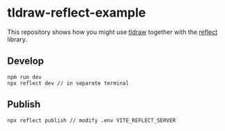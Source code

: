 # tldraw-reflect-example

This repository shows how you might use [tldraw](https://github.com/tldraw/tldraw) together with the [reflect](https://reflect.net/) library.

## Develop

```
npm run dev
npx reflect dev // in separate terminal
```

## Publish
```
npx reflect publish // modify .env VITE_REFLECT_SERVER
```